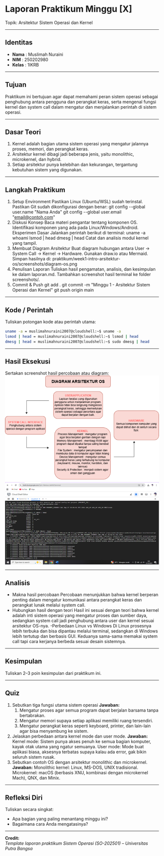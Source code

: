 
# Laporan Praktikum Minggu [X]
Topik: Arsitektur Sistem Operasi dan Kernel

---

## Identitas
- **Nama**  : Muslimah Nuraini
- **NIM**   : 250202980
- **Kelas** : 1IKRB

---

## Tujuan
Praktikum ini bertujuan agar dapat memahami peran sistem operasi sebagai penghubung antara pengguna dan perangkat keras, serta mengenal fungsi kernel dan system call dalam mengatur dan menjalankan perintah di sistem operasi.

---

## Dasar Teori
1. Kernel adalah bagian utama sistem operasi yang mengatur jalannya proses, memori, dan perangkat keras.
2. Arsitektur kernel dibagi jadi beberapa jenis, yaitu monolithic, microkernel, dan hybrid.
3. Setiap arsitektur punya kelebihan dan kekurangan, tergantung kebutuhan sistem yang digunakan.

---

## Langkah Praktikum
1. Setup Environment
Pastikan Linux (Ubuntu/WSL) sudah terinstal.
Pastikan Git sudah dikonfigurasi dengan benar:
git config --global user.name "Nama Anda"
git config --global user.email "email@contoh.com"
2. Diskusi Konsep
Baca materi pengantar tentang komponen OS.
Identifikasi komponen yang ada pada Linux/Windows/Android.
Eksperimen Dasar Jalankan perintah berikut di terminal:
uname -a
whoami
lsmod | head
dmesg | head
Catat dan analisis modul kernel yang tampil.
3. Membuat Diagram Arsitektur
Buat diagram hubungan antara User → System Call → Kernel → Hardware.
Gunakan draw.io atau Mermaid.
Simpan hasilnya di:
praktikum/week1-intro-arsitektur-os/screenshots/diagram-os.png
4. Penulisan Laporan
Tuliskan hasil pengamatan, analisis, dan kesimpulan ke dalam laporan.md.
Tambahkan screenshot hasil terminal ke folder screenshots/.
5. Commit & Push
git add .
git commit -m "Minggu 1 - Arsitektur Sistem Operasi dan Kernel"
git push origin main

---

## Kode / Perintah
Tuliskan potongan kode atau perintah utama:
```bash
uname -a = muslimahnuraini2007@cloudshell:~$ uname -a
lsmod | head = muslimahnuraini2007@cloudshell:~$ lsmod | head
dmesg | head = muslimahnuraini2007@cloudshell:~$ sudo dmesg | head
```

---

## Hasil Eksekusi
Sertakan screenshot hasil percobaan atau diagram:
![alt text](<screenshots/Diagram Arsitektur.drawio.png>)
![alt text](<code/Eksperimen Dasar.png>)


---

## Analisis
- Makna hasil percobaan
Percobaan menunjukkan bahwa kernel berperan penting dalam mengatur komunikasi antara perangkat keras dan perangkat lunak melalui system call.
- Hubungkan hasil dengan teori
Hasil ini sesuai dengan teori bahwa kernel adalah inti sistem operasi yang mengatur proses dan sumber daya, sedangkan system call jadi penghubung antara user dan kernel sesuai arsitektur OS-nya.
-Perbedaan Linux vs Windows
Di Linux prosesnya lebih terbuka dan bisa dipantau melalui terminal, sedangkan di Windows lebih tertutup dan berbasis GUI. Keduanya sama-sama memakai system call tapi cara kerjanya berbeda sesuai desain sistemnya.  

---

## Kesimpulan
Tuliskan 2–3 poin kesimpulan dari praktikum ini.

---

## Quiz
1. Sebutkan tiga fungsi utama sistem operasi
   **Jawaban:**
   1. Mengatur proses agar semua program dapat berjalan barsama tanpa bertabrakan.
   2. Mengatur memori supaya setiap aplikasi memiliki ruang tersendiri.
   3. Mengatur perangkat keras seperti keyboard, printer, dan lain-lain agar bisa menyambung ke sistem.
2. Jelaskan perbedaan antara kernel mode dan user mode.
   **Jawaban:**
   Kernel mode: Sistem punya akses penuh ke semua bagian komputer, kayak otak utama yang ngatur semuanya.
   User mode: Mode buat aplikasi biasa, aksesnya terbatas supaya kalau ada error, gak bikin seluruh sistem rusak.
4. Sebutkan contoh OS dengan arsitektur monolithic dan microkernel.
   **Jawaban:**
   Monolithic kernel: Linux, MS-DOS, UNIX tradisional.
   Microkernel: macOS (berbasis XNU, kombinasi dengan microkernel Mach), QNX, dan Minix.

---

## Refleksi Diri
Tuliskan secara singkat:
- Apa bagian yang paling menantang minggu ini?  
- Bagaimana cara Anda mengatasinya?  

---

**Credit:**  
_Template laporan praktikum Sistem Operasi (SO-202501) – Universitas Putra Bangsa_
